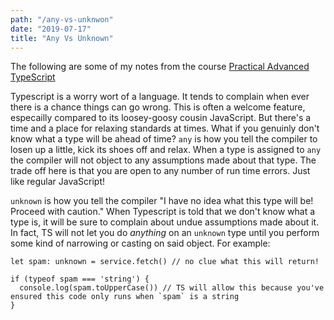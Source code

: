```yaml
---
path: "/any-vs-unknwon"
date: "2019-07-17"
title: "Any Vs Unknown"
---
```


The following are some of my notes from the course [Practical Advanced TypeScript](https://egghead.io/courses/practical-advanced-typescript)

Typescript is a worry wort of a language. It tends to complain when ever there is a chance things can go wrong. This is often a welcome feature, especailly compared to its loosey-goosy cousin JavaScript. But there's a time and a place for relaxing standards at times. What if you genuinly don't know what a type will be ahead of time? `any` is how you tell the compiler to losen up a little, kick its shoes off and relax. When a type is assigned to `any` the  compiler will not object to any assumptions made about that type. The trade off here is that you are open to any number of run time errors. Just like regular JavaScript!

`unknown` is how you tell the compiler "I have no idea what this type will be! Proceed with caution." When Typescript is told that we don't know what a type is, it will be sure to complain about undue assumptions made about it. In fact, TS will not let you do _anything_ on an `unknown` type until you perform some kind of narrowing or casting on said object. For example:

```
let spam: unknown = service.fetch() // no clue what this will return!

if (typeof spam === 'string') {
  console.log(spam.toUpperCase()) // TS will allow this because you've ensured this code only runs when `spam` is a string
} 
```
